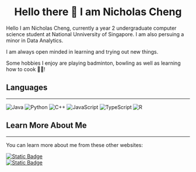 <div align = "center">
  <h1>Hello there 👋 I am Nicholas Cheng</h1>
</div>

Hello I am Nicholas Cheng, currently a year 2 undergraduate computer science student at National Unniversity of Singapore. I am also persuing a minor in Data Analytics.

I am always open minded in learning and trying out new things. 

Some hobbies I enjoy are playing badminton, bowling as well as learning how to cook 👨‍🍳!

## Languages
---
![Java](https://img.shields.io/badge/java-%23ED8B00.svg?style=for-the-badge&logo=openjdk&logoColor=white)
![Python](https://img.shields.io/badge/python-3670A0?style=for-the-badge&logo=python&logoColor=ffdd54)
![C++](https://img.shields.io/badge/C%2B%2B-darkblue?style=for-the-badge&logo=cplusplus)
![JavaScript](https://img.shields.io/badge/javascript-%23323330.svg?style=for-the-badge&logo=javascript&logoColor=%23F7DF1E)
![TypeScript](https://img.shields.io/badge/typescript-%23007ACC.svg?style=for-the-badge&logo=typescript&logoColor=white)
![R](https://img.shields.io/badge/r-%23276DC3.svg?style=for-the-badge&logo=r&logoColor=white)

## Learn More About Me
---
You can learn more about me from these other websites:
<div>
  <div>
    <a href="https://www.linkedin.com/in/nicholas-cheng-">
      <img alt="Static Badge" src="https://img.shields.io/badge/Linkdin-blue?style=for-the-badge&logo=linkedin">
    </a>
  </div>
  <div>
    <a href="https://github.com/Nicholas-Cheng-De-Fei">
      <img alt="Static Badge" src="https://img.shields.io/badge/Github-black?style=for-the-badge&logo=github">
    </a>
  </div>
</div>

